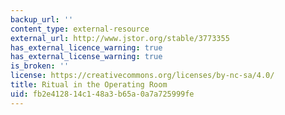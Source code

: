 ```yaml
---
backup_url: ''
content_type: external-resource
external_url: http://www.jstor.org/stable/3773355
has_external_licence_warning: true
has_external_license_warning: true
is_broken: ''
license: https://creativecommons.org/licenses/by-nc-sa/4.0/
title: Ritual in the Operating Room
uid: fb2e4128-14c1-48a3-b65a-0a7a725999fe
---
```

